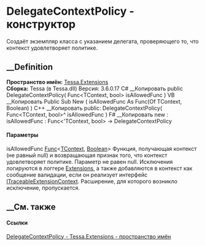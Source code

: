 # DelegateContextPolicy<TContext> \- конструктор
Создаёт экземпляр класса с указанием делегата, проверяющего то, что контекст
удовлетворяет политике.
## __Definition
 **Пространство имён:** [Tessa.Extensions](N_Tessa_Extensions.htm)  
 **Сборка:** Tessa (в Tessa.dll) Версия: 3.6.0.17
C# __Копировать
     public DelegateContextPolicy(
    	Func<TContext, bool> isAllowedFunc
    )
VB __Копировать
     Public Sub New ( 
    	isAllowedFunc As Func(Of TContext, Boolean)
    )
C++ __Копировать
     public:
    DelegateContextPolicy(
    	Func<TContext, bool>^ isAllowedFunc
    )
F# __Копировать
     new : 
            isAllowedFunc : Func<'TContext, bool> -> DelegateContextPolicy
#### Параметры
isAllowedFunc
[Func](https://learn.microsoft.com/dotnet/api/system.func-2)<[TContext](T_Tessa_Extensions_DelegateContextPolicy_1.htm),
[Boolean](https://learn.microsoft.com/dotnet/api/system.boolean)>
     Функция, получающая контекст (не равный null) и возвращающая признак того, что контекст удовлетворяет политике. Параметр не равен null. Исключения логируются в логгере [Extensions](F_Tessa_Platform_TessaLoggers_Extensions.htm), а также добавляются в контекст как сообщение валидации, если он реализует интерфейс [ITraceableExtensionContext](T_Tessa_Extensions_ITraceableExtensionContext.htm). Расширение, для которого возникло исключение, пропускается. 
## __См. также
#### Ссылки
[DelegateContextPolicy<TContext> \-
](T_Tessa_Extensions_DelegateContextPolicy_1.htm)
[Tessa.Extensions - пространство имён](N_Tessa_Extensions.htm)
